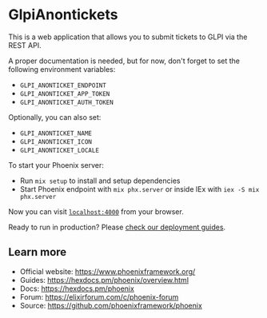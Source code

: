 # GlpiAnontickets

This is a web application that allows you to submit tickets to GLPI via the REST API.

A proper documentation is needed, but for now, don't forget to set the following environment variables:

  * `GLPI_ANONTICKET_ENDPOINT`
  * `GLPI_ANONTICKET_APP_TOKEN`
  * `GLPI_ANONTICKET_AUTH_TOKEN`

Optionally, you can also set:

  * `GLPI_ANONTICKET_NAME`
  * `GLPI_ANONTICKET_ICON`
  * `GLPI_ANONTICKET_LOCALE`


To start your Phoenix server:

  * Run `mix setup` to install and setup dependencies
  * Start Phoenix endpoint with `mix phx.server` or inside IEx with `iex -S mix phx.server`

Now you can visit [`localhost:4000`](http://localhost:4000) from your browser.

Ready to run in production? Please [check our deployment guides](https://hexdocs.pm/phoenix/deployment.html).

## Learn more

  * Official website: https://www.phoenixframework.org/
  * Guides: https://hexdocs.pm/phoenix/overview.html
  * Docs: https://hexdocs.pm/phoenix
  * Forum: https://elixirforum.com/c/phoenix-forum
  * Source: https://github.com/phoenixframework/phoenix
